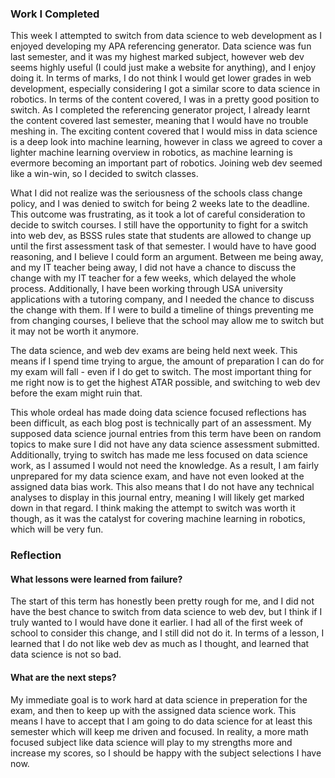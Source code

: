 
<h3>Work I Completed</h3>

This week I attempted to switch from data science to web development as I enjoyed developing my APA referencing generator. Data science was fun last semester, and it was my highest marked subject, however web dev seems highly useful (I could just make a website for anything), and I enjoy doing it. In terms of marks, I do not think I would get lower grades in web development, especially considering I got a similar score to data science in robotics. In terms of the content covered, I was in a pretty good position to switch. As I completed the referencing generator project, I already learnt the content covered last semester, meaning that I would have no trouble meshing in. The exciting content covered that I would miss in data science is a deep look into machine learning, however in class we agreed to cover a lighter machine learning overview in robotics, as machine learning is evermore becoming an important part of robotics. Joining web dev seemed like a win-win, so I decided to switch classes. 

What I did not realize was the seriousness of the schools class change policy, and I was denied to switch for being 2 weeks late to the deadline. This outcome was frustrating, as it took a lot of careful consideration to decide to switch courses. I still have the opportunity to fight for a switch into web dev, as BSSS rules state that students are allowed to change up until the first assessment task of that semester. I would have to have good reasoning, and I believe I could form an argument. Between me being away, and my IT teacher being away, I did not have a chance to discuss the change with my IT teacher for a few weeks, which delayed the whole process. Additionally, I have been working through USA university applications with a tutoring company, and I needed the chance to discuss the change with them. If I were to build a timeline of things preventing me from changing courses, I believe that the school may allow me to switch but it may not be worth it anymore.

The data science, and web dev exams are being held next week. This means if I spend time trying to argue, the amount of preparation I can do for my exam will fall - even if I do get to switch. The most important thing for me right now is to get the highest ATAR possible, and switching to web dev before the exam might ruin that.

This whole ordeal has made doing data science focused reflections has been difficult, as each blog post is technically part of an assessment. My supposed data science journal entries from this term have been on random topics to make sure I did not have any data science assessment submitted. Additionally, trying to switch has made me less focused on data science work, as I assumed I would not need the knowledge. As a result, I am fairly unprepared for my data science exam, and have not even looked at the assigned data bias work. This also means that I do not have any technical analyses to display in this journal entry, meaning I will likely get marked down in that regard. I think making the attempt to switch was worth it though, as it was the catalyst for covering machine learning in robotics, which will be very fun.

<h3>Reflection</h3>

<h4>What lessons were learned from failure?</h4>

The start of this term has honestly been pretty rough for me, and I did not have the best chance to switch from data science to web dev, but I think if I truly wanted to I would have done it earlier. I had all of the first week of school to consider this change, and I still did not do it. In terms of a lesson, I learned that I do not like web dev as much as I thought, and learned that data science is not so bad. 

<h4>What are the next steps?</h4>

My immediate goal is to work hard at data science in preperation for the exam, and then to keep up with the assigned data science work. This means I have to accept that I am going to do data science for at least this semester which will keep me driven and focused. In reality, a more math focused subject like data science will play to my strengths more and increase my scores, so I should be happy with the subject selections I have now.
